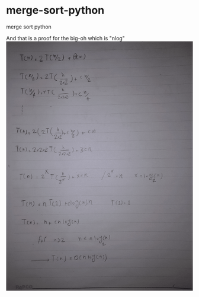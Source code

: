 # merge-sort-python
merge sort python

And that is a proof for the big-oh which is "nlog"
![Alt text](https://github.com/cmohammadc/merge-sort-python/blob/master/pic.png?raw=true "Title")
